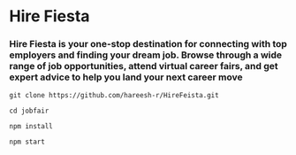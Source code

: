 # Hire Fiesta

### Hire Fiesta is your one-stop destination for connecting with top employers and finding your dream job. Browse through a wide range of job opportunities, attend virtual career fairs, and get expert advice to help you land your next career move

``` git clone https://github.com/hareesh-r/HireFeista.git ```

``` cd jobfair ```

``` npm install ```

``` npm start ```
